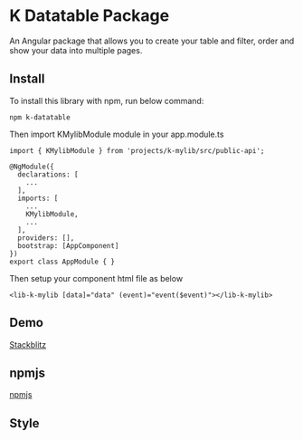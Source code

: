 # K Datatable Package

An Angular package that allows you to create your table and filter, order and show your data into multiple pages.

## Install

To install this library with npm, run below command:

`npm k-datatable`

Then import KMylibModule module in your app.module.ts

```
import { KMylibModule } from 'projects/k-mylib/src/public-api';

@NgModule({
  declarations: [
    ...
  ],
  imports: [
    ...
    KMylibModule,
    ...
  ],
  providers: [],
  bootstrap: [AppComponent]
})
export class AppModule { }

```

Then setup your component html file as below

```
<lib-k-mylib [data]="data" (event)="event($event)"></lib-k-mylib>
```



## Demo

<a href="http://localhost:4200/">Stackblitz</a>

## npmjs

<a href="http://localhost:4200/">npmjs</a>

## Style

